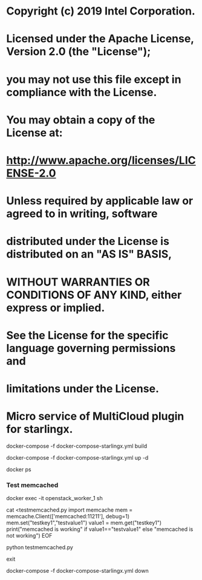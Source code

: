 # Copyright (c) 2019 Intel Corporation.
#
# Licensed under the Apache License, Version 2.0 (the "License");
# you may not use this file except in compliance with the License.
# You may obtain a copy of the License at:
#
#         http://www.apache.org/licenses/LICENSE-2.0
#
# Unless required by applicable law or agreed to in writing, software
# distributed under the License is distributed on an "AS IS" BASIS,
# WITHOUT WARRANTIES OR CONDITIONS OF ANY KIND, either express or implied.
# See the License for the specific language governing permissions and
# limitations under the License.

# Micro service of MultiCloud plugin for starlingx.


docker-compose -f docker-compose-starlingx.yml build

docker-compose -f docker-compose-starlingx.yml up -d

docker ps

### Test memcached
docker exec -it openstack_worker_1 sh

cat <<EOF>testmemcached.py
import memcache
mem = memcache.Client(['memcached:11211'], debug=1)
mem.set("testkey1","testvalue1")
value1 = mem.get("testkey1")
print("memcached is working" if value1=="testvalue1" else "memcached is not working")
EOF

python testmemcached.py

exit

docker-compose -f docker-compose-starlingx.yml down

